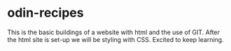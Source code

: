 # odin-recipes
This is the basic buildings of a website with html and the use of GIT. After the html site is set-up we will be styling with CSS. Excited to keep learning.